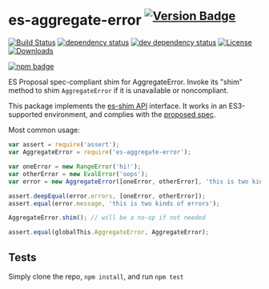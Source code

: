 # es-aggregate-error <sup>[![Version Badge][npm-version-svg]][package-url]</sup>

[![Build Status][travis-svg]][travis-url]
[![dependency status][deps-svg]][deps-url]
[![dev dependency status][dev-deps-svg]][dev-deps-url]
[![License][license-image]][license-url]
[![Downloads][downloads-image]][downloads-url]

[![npm badge][npm-badge-png]][package-url]

ES Proposal spec-compliant shim for AggregateError. Invoke its "shim" method to shim `AggregateError` if it is unavailable or noncompliant.

This package implements the [es-shim API](https://github.com/es-shims/api) interface. It works in an ES3-supported environment, and complies with the [proposed spec](https://tc39.es/proposal-promise-any/#sec-aggregate-error-object-structure).

Most common usage:
```js
var assert = require('assert');
var AggregateError = require('es-aggregate-error');

var oneError = new RangeError('hi!');
var otherError = new EvalError('oops');
var error = new AggregateError([oneError, otherError], 'this is two kinds of errors');

assert.deepEqual(error.errors, [oneError, otherError]);
assert.equal(error.message, 'this is two kinds of errors');

AggregateError.shim(); // will be a no-op if not needed

assert.equal(globalThis.AggregateError, AggregateError);
```

## Tests
Simply clone the repo, `npm install`, and run `npm test`

[package-url]: https://npmjs.com/package/es-aggregate-error
[npm-version-svg]: http://versionbadg.es/es-shims/AggregateError.svg
[travis-svg]: https://travis-ci.org/es-shims/AggregateError.svg
[travis-url]: https://travis-ci.org/es-shims/AggregateError
[deps-svg]: https://david-dm.org/es-shims/AggregateError.svg
[deps-url]: https://david-dm.org/es-shims/AggregateError
[dev-deps-svg]: https://david-dm.org/es-shims/AggregateError/dev-status.svg
[dev-deps-url]: https://david-dm.org/es-shims/AggregateError#info=devDependencies
[npm-badge-png]: https://nodei.co/npm/es-aggregate-error.png?downloads=true&stars=true
[license-image]: http://img.shields.io/npm/l/es-aggregate-error.svg
[license-url]: LICENSE
[downloads-image]: http://img.shields.io/npm/dm/es-aggregate-error.svg
[downloads-url]: http://npm-stat.com/charts.html?package=es-aggregate-error
